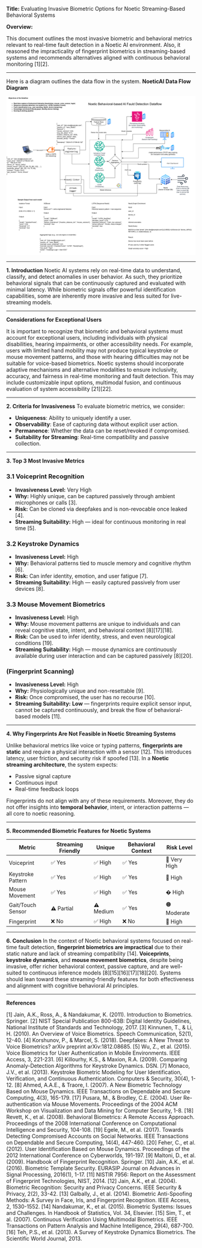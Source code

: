 **Title:** Evaluating Invasive Biometric Options for Noetic Streaming-Based Behavioral Systems

**Overview:**

This document outlines the most invasive biometric and behavioral metrics relevant to real-time fault detection in a Noetic AI environment. Also, it reasoned the impracticality of fingerprint biometrics in streaming-based systems and recommends alternatives aligned with continuous behavioral monitoring [1][2]. 

---
Here is a diagram outlines the data flow in the system.
**NoeticAI Data Flow Diagram**

![NoeticAI Data Flow](NoeticAI_DataFlow.svg)

---

**1. Introduction**
Noetic AI systems rely on real-time data to understand, classify, and detect anomalies in user behavior. As such, they prioritize behavioral signals that can be continuously captured and evaluated with minimal latency. While biometric signals offer powerful identification capabilities, some are inherently more invasive and less suited for live-streaming models.

---

**Considerations for Exceptional Users**

It is important to recognize that biometric and behavioral systems must account for exceptional users, including individuals with physical disabilities, hearing impairments, or other accessibility needs. For example, users with limited hand mobility may not produce typical keystroke or mouse movement patterns, and those with hearing difficulties may not be suitable for voice-based biometrics. Noetic systems should incorporate adaptive mechanisms and alternative modalities to ensure inclusivity, accuracy, and fairness in real-time monitoring and fault detection. This may include customizable input options, multimodal fusion, and continuous evaluation of system accessibility [21][22].

---

**2. Criteria for Invasiveness**
To evaluate biometric metrics, we consider:

- **Uniqueness**: Ability to uniquely identify a user.
- **Observability**: Ease of capturing data without explicit user action.
- **Permanence**: Whether the data can be reset/revoked if compromised.
- **Suitability for Streaming**: Real-time compatibility and passive collection.

---

**3. Top 3 Most Invasive Metrics**

### 3.1 Voiceprint Recognition
- **Invasiveness Level:** Very High
- **Why:** Highly unique, can be captured passively through ambient microphones or calls [3].
- **Risk:** Can be cloned via deepfakes and is non-revocable once leaked [4].
- **Streaming Suitability:** High — ideal for continuous monitoring in real time [5].

### 3.2 Keystroke Dynamics
- **Invasiveness Level:** High
- **Why:** Behavioral patterns tied to muscle memory and cognitive rhythm [6].
- **Risk:** Can infer identity, emotion, and user fatigue [7].
- **Streaming Suitability:** High — easily captured passively from user devices [8].

### 3.3 Mouse Movement Biometrics
- **Invasiveness Level:** High
- **Why:** Mouse movement patterns are unique to individuals and can reveal cognitive state, intent, and behavioral context [8][17][18].
- **Risk:** Can be used to infer identity, stress, and even neurological conditions [19].
- **Streaming Suitability:** High — mouse dynamics are continuously available during user interaction and can be captured passively [8][20].

### (Fingerprint Scanning)
- **Invasiveness Level:** High
- **Why:** Physiologically unique and non-resettable [9].
- **Risk:** Once compromised, the user has no recourse [10].
- **Streaming Suitability:** **Low** — fingerprints require explicit sensor input, cannot be captured continuously, and break the flow of behavioral-based models [11].

---

**4. Why Fingerprints Are Not Feasible in Noetic Streaming Systems**

Unlike behavioral metrics like voice or typing patterns, **fingerprints are static** and require a physical interaction with a sensor [12]. This introduces latency, user friction, and security risk if spoofed [13]. In a **Noetic streaming architecture**, the system expects:

- Passive signal capture
- Continuous input
- Real-time feedback loops

Fingerprints do not align with any of these requirements. Moreover, they do not offer insights into **temporal behavior**, intent, or interaction patterns — all core to noetic reasoning.

---

**5. Recommended Biometric Features for Noetic Systems**

| Metric             | Streaming Friendly | Unique | Behavioral Context | Risk Level |
|--------------------|--------------------|--------|---------------------|------------|
| Voiceprint         | ✅ Yes              | ✅ High | ✅ Yes               | 🔴 Very High |
| Keystroke Pattern  | ✅ Yes              | ✅ High | ✅ Yes               | 🔴 High     |
| Mouse Movement     | ✅ Yes              | ✅ High | ✅ Yes               | � High     |
| Gait/Touch Sensor  | ⚠️ Partial          | ⚠️ Medium | ✅ Yes               | 🟠 Moderate |
| Fingerprint        | ❌ No               | ✅ High | ❌ No                | 🔴 High     |

---

**6. Conclusion**
In the context of Noetic behavioral systems focused on real-time fault detection, **fingerprint biometrics are impractical** due to their static nature and lack of streaming compatibility [14]. **Voiceprints**, **keystroke dynamics**, and **mouse movement biometrics**, despite being invasive, offer richer behavioral context, passive capture, and are well-suited to continuous inference models [8][15][16][17][18][20]. Systems should lean toward these streaming-friendly features for both effectiveness and alignment with cognitive behavioral AI principles.

---

**References**

[1] Jain, A.K., Ross, A., & Nandakumar, K. (2011). Introduction to Biometrics. Springer.
[2] NIST Special Publication 800-63B: Digital Identity Guidelines, National Institute of Standards and Technology, 2017.
[3] Kinnunen, T., & Li, H. (2010). An Overview of Voice Biometrics. Speech Communication, 52(1), 12-40.
[4] Korshunov, P., & Marcel, S. (2018). Deepfakes: A New Threat to Voice Biometrics? arXiv preprint arXiv:1812.08685.
[5] Wu, Z., et al. (2015). Voice Biometrics for User Authentication in Mobile Environments. IEEE Access, 3, 221-231.
[6] Killourhy, K.S., & Maxion, R.A. (2009). Comparing Anomaly-Detection Algorithms for Keystroke Dynamics. DSN.
[7] Monaco, J.V., et al. (2013). Keystroke Biometric Modeling for User Identification, Verification, and Continuous Authentication. Computers & Security, 30(4), 1-12.
[8] Ahmed, A.A.E., & Traore, I. (2007). A New Biometric Technology Based on Mouse Dynamics. IEEE Transactions on Dependable and Secure Computing, 4(3), 165-179.
[17] Pusara, M., & Brodley, C.E. (2004). User Re-authentication via Mouse Movements. Proceedings of the 2004 ACM Workshop on Visualization and Data Mining for Computer Security, 1-8.
[18] Revett, K., et al. (2008). Behavioral Biometrics: A Remote Access Approach. Proceedings of the 2008 International Conference on Computational Intelligence and Security, 104-108.
[19] Egele, M., et al. (2017). Towards Detecting Compromised Accounts on Social Networks. IEEE Transactions on Dependable and Secure Computing, 14(4), 447-460.
[20] Feher, C., et al. (2012). User Identification Based on Mouse Dynamics. Proceedings of the 2012 International Conference on Cyberworlds, 191-197.
[9] Maltoni, D., et al. (2009). Handbook of Fingerprint Recognition. Springer.
[10] Jain, A.K., et al. (2016). Biometric Template Security. EURASIP Journal on Advances in Signal Processing, 2016(1), 1-17.
[11] NISTIR 7956: Report on the Assessment of Fingerprint Technologies, NIST, 2014.
[12] Jain, A.K., et al. (2004). Biometric Recognition: Security and Privacy Concerns. IEEE Security & Privacy, 2(2), 33-42.
[13] Galbally, J., et al. (2014). Biometric Anti-Spoofing Methods: A Survey in Face, Iris, and Fingerprint Recognition. IEEE Access, 2, 1530-1552.
[14] Nandakumar, K., et al. (2015). Biometric Systems: Issues and Challenges. In Handbook of Statistics, Vol. 34, Elsevier.
[15] Sim, T., et al. (2007). Continuous Verification Using Multimodal Biometrics. IEEE Transactions on Pattern Analysis and Machine Intelligence, 29(4), 687-700.
[16] Teh, P.S., et al. (2013). A Survey of Keystroke Dynamics Biometrics. The Scientific World Journal, 2013.

